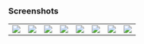 ### Screenshots
<table align="center">
<tr>  
<td><img src = "https://github.com/ELTEGANI/assesment/assets/5574608/13298f9a-bca7-4bb3-9ffd-5c77189a93c6"></td>
<td><img src = "https://github.com/ELTEGANI/assesment/assets/5574608/254cd173-314e-4923-9296-36d3666e60eb"></td>
<td><img src = "https://github.com/ELTEGANI/assesment/assets/5574608/58e28378-bb8a-4923-89a2-b8a6572fd2b5"></td>
<td><img src = "https://github.com/ELTEGANI/assesment/assets/5574608/b9723872-e647-4ff8-b3ea-55895d89a608"></td>
<td><img src = "https://github.com/ELTEGANI/assesment/assets/5574608/f8f018c9-365d-4f54-b011-9ad86821b82b"></td>  
<td><img src = "https://github.com/ELTEGANI/assesment/assets/5574608/c078b78d-2fb6-46e7-980f-1a8516567718"></td>  
<td><img src = "https://github.com/ELTEGANI/assesment/assets/5574608/55df0292-27b9-448c-b069-1d59af19caf3"></td>    
<td><img src = "https://github.com/ELTEGANI/assesment/assets/5574608/f32d76d6-0d61-40f4-92a0-3d5f2423e90c"></td> 
</tr>
</table>


